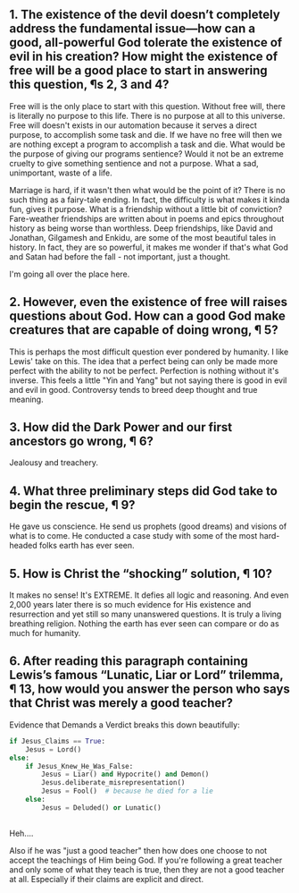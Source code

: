 ## 1. The existence of the devil doesn’t completely address the fundamental issue—how can a good, all-powerful God tolerate the existence of evil in his creation? How might the existence of free will be a good place to start in answering this question, ¶s 2, 3 and 4?

Free will is the only place to start with this question. Without free will, there is literally no purpose to this life. There is no purpose at all to this universe. Free will doesn't exists in our automation because it serves a direct purpose, to accomplish some task and die. If we have no free will then we are nothing except a program to accomplish a task and die. What would be the purpose of giving our programs sentience? Would it not be an extreme cruelty to give something sentience and not a purpose. What a sad, unimportant, waste of a life.

Marriage is hard, if it wasn't then what would be the point of it? There is no such thing as a fairy-tale ending. In fact, the difficulty is what makes it kinda fun, gives it purpose. What is a friendship without a little bit of conviction? Fare-weather friendships are written about in poems and epics throughout history as being worse than worthless. Deep friendships, like David and Jonathan, Gilgamesh and Enkidu, are some of the most beautiful tales in history. In fact, they are so powerful, it makes me wonder if that's what God and Satan had before the fall - not important, just a thought. 

I'm going all over the place here.

## 2. However, even the existence of free will raises questions about God. How can a good God make creatures that are capable of doing wrong, ¶ 5? 

This is perhaps the most difficult question ever pondered by humanity. I like Lewis' take on this. The idea that a perfect being can only be made more perfect with the ability to not be perfect. Perfection is nothing without it's inverse. This feels a little  "Yin and Yang" but not saying there is good in evil and evil in good. Controversy tends to breed deep thought and true meaning.


## 3. How did the Dark Power and our first ancestors go wrong, ¶ 6?

Jealousy and treachery. 


## 4. What three preliminary steps did God take to begin the rescue, ¶ 9?

He gave us conscience.
He send us prophets (good dreams) and visions of what is to come.
He conducted a case study with some of the most hard-headed folks earth has ever seen.


## 5. How is Christ the “shocking” solution, ¶ 10?

It makes no sense! It's EXTREME. It defies all logic and reasoning. And even 2,000 years later there is so much evidence for His existence and resurrection and yet still so many unanswered questions. It is truly a living breathing religion. Nothing the earth has ever seen can compare or do as much for humanity.


## 6. After reading this paragraph containing Lewis’s famous “Lunatic, Liar or Lord” trilemma, ¶ 13, how would you answer the person who says that Christ was merely a good teacher?

Evidence that Demands a Verdict breaks this down beautifully:

``` python
if Jesus_Claims == True:
	Jesus = Lord()
else:
	if Jesus_Knew_He_Was_False:
		Jesus = Liar() and Hypocrite() and Demon()
		Jesus.deliberate_misrepresentation()
		Jesus = Fool()  # because he died for a lie
	else:
		Jesus = Deluded() or Lunatic()
		
```

Heh.... 

Also if he was "just a good teacher" then how does one choose to not accept the teachings of Him being God. If you're following a great teacher and only some of what they teach is true, then they are not a good teacher at all. Especially if their claims are explicit and direct.
